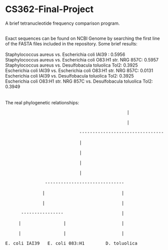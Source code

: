 # CS362-Final-Project
A brief tetranucleotide frequency comparison program.
<p>
  <br>
Exact sequences can be found on NCBI Genome by searching the first line of the FASTA files included in the repository. 
Some brief results:
  <br>
<br>Staphylococcus aureus vs. Escherichia coli IAI39 : 0.5956
<br>Staphylococcus aureus vs. Escherichia coli O83:H1 str. NRG 857C: 0.5957
<br>Staphylococcus aureus vs. Desulfobacula toluolica Tol2: 0.3925
<br>Escherichia coli IAI39 vs. Escherichia coli O83:H1 str. NRG 857C: 0.0131
<br>Escherichia coli IAI39 vs. Desulfobacula toluolica Tol2: 0.3925
<br>Escherichia coli O83:H1 str. NRG 857C vs. Desulfobacula toluolica Tol2: 0.3949
<br>
<br>
<br>The real phylogenetic relationships:
</p>
<pre class="tab">
                                              |
<br>                                              |
<br>                            --------------------------------------
<br>                            |                                     |
<br>                            |                                     |
<br>                            |                                     |
<br>                            |                                     |
<br>               ------------------------------                     |
<br>              |                             |                     |
<br>              |                             |                     |       
<br>      ----------------                      |                     |
<br>     |                |                     |                     |
<br>     |                |                     |                     |
<br>E. coli IAI39   E. coli 083:H1        D. toluolica            S. aureus
</pre>
